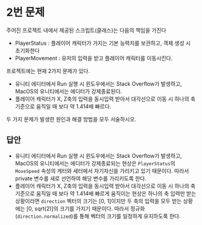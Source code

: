 # 2번 문제

주어진 프로젝트 내에서 제공된 스크립트(클래스)는 다음의 책임을 가진다
- PlayerStatus : 플레이어 캐릭터가 가지는 기본 능력치를 보관하고, 객체 생성 시 초기화한다
- PlayerMovement : 유저의 입력을 받고 플레이어 캐릭터를 이동시킨다.

프로젝트에는 현재 2가지 문제가 있다.
- 유니티 에디터에서 Run 실행 시 윈도우에서는 Stack Overflow가 발생하고, MacOS의 유니티에서는 에디터가 강제종료된다.
- 플레이어 캐릭터가 X, Z축의 입력을 동시입력 받아서 대각선으로 이동 시 하나의 축 기준으로 움직일 때 보다 약 1.414배 빠르다.

두 가지 문제가 발생한 원인과 해결 방법을 모두 서술하시오.

## 답안
- 유니티 에디터에서 Run 실행 시 윈도우에서는 Stack Overflow가 발생하고, MacOS의 유니티에서는 에디터가 강제종료되는 현상은 `PlayerStatus`의 `MoveSpeed` 속성의 게터와 세터에서 자기자신을 가리키고 있기 때문이다. 따라서 private 변수를 새로 선언하여 해당 변수를 가리키도록 한다.
- 플레이어 캐릭터가 X, Z축의 입력을 동시입력 받아서 대각선으로 이동 시 하나의 축 기준으로 움직일 때 보다 약 1.414배 빠르게 움직이는 현상은 하나의 축 입력만 받는 상황이라면 `direction` 벡터의 크기는 [0, 1]이지만 두 축의 입력을 모두 받는 상황에는 [0, sqrt(2)]의 크기를 가지기 때문이다. 따라서 정규화(`direction.normalized`)를 통해 벡터의 크기를 일정하게 유지하도록 한다.